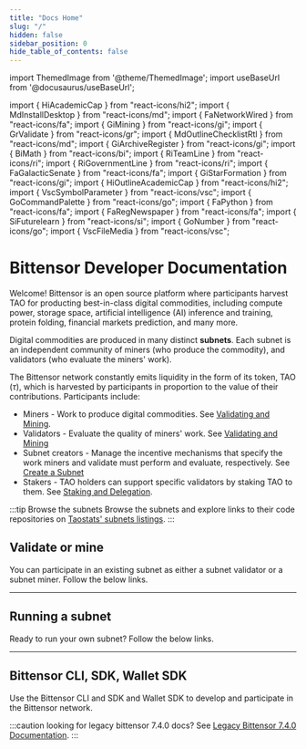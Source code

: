 ```yaml
---
title: "Docs Home"
slug: "/"
hidden: false
sidebar_position: 0
hide_table_of_contents: false
---
```


import ThemedImage from '@theme/ThemedImage';
import useBaseUrl from '@docusaurus/useBaseUrl';

import { HiAcademicCap } from "react-icons/hi2";
import { MdInstallDesktop } from "react-icons/md";
import { FaNetworkWired } from "react-icons/fa";
import { GiMining } from "react-icons/gi";
import { GrValidate } from "react-icons/gr";
import { MdOutlineChecklistRtl } from "react-icons/md";
import { GiArchiveRegister } from "react-icons/gi";
import { BiMath } from "react-icons/bi";
import { RiTeamLine } from "react-icons/ri";
import { RiGovernmentLine } from "react-icons/ri";
import { FaGalacticSenate } from "react-icons/fa";
import { GiStarFormation } from "react-icons/gi";
import { HiOutlineAcademicCap } from "react-icons/hi2";
import { VscSymbolParameter } from "react-icons/vsc";
import { GoCommandPalette } from "react-icons/go";
import { FaPython } from "react-icons/fa";
import { FaRegNewspaper } from "react-icons/fa";
import { SiFuturelearn } from "react-icons/si";
import { GoNumber } from "react-icons/go";
import { VscFileMedia } from "react-icons/vsc";


# Bittensor Developer Documentation

Welcome! Bittensor is an open source platform where participants harvest TAO for producting best-in-class digital commodities, including compute power, storage space, artificial intelligence (AI) inference and training, protein folding, financial markets prediction, and many more.

Digital commodities are produced in many distinct **subnets**. Each subnet is an independent community of miners (who produce the commodity), and validators (who evaluate the miners' work).

The Bittensor network constantly emits liquidity in the form of its token, TAO ($\tau$), which is harvested by participants in proportion to the value of their contributions. Participants include:

- Miners - Work to produce digital commodities. See [Validating and Mining](./subnets/checklist-for-validating-mining).
- Validators - Evaluate the quality of miners' work. See [Validating and Mining](./subnets/checklist-for-validating-mining)
- Subnet creators - Manage the incentive mechanisms that specify the work miners and validate must perform and evaluate, respectively. See [Create a Subnet](./subnets/create-a-subnet)
- Stakers - TAO holders can support specific validators by staking TAO to them. See [Staking and Delegation](./staking-and-delegation).

:::tip Browse the subnets
Browse the subnets and explore links to their code repositories on [Taostats' subnets listings](https://taostats.io/subnets).
:::

<ResponsiveCards>
    <ResponsiveCard 
    icon={GiStarFormation}
    title='Bittensor frequently asked questions (FAQ)'
    link='learn/introduction'
    body='Everything you are afraid to ask about Bittensor.' />
    <ResponsiveCard 
    icon={HiAcademicCap}
    title='Learn Bittensor concepts'
    link='learn/introduction'
    body='Start by learning the Bittensor concept, building blocks and incentive mechanism.' />
    <ResponsiveCard
    icon={MdInstallDesktop}
    title='Guide to Bittensor tools'
    link='tools'
    body='Opentensor Foundation maintains open source tools for the Bittensor ecosystem, including the Python SDK and `btcli`.' />  
    <ResponsiveCard
    icon={GoNumber}
    title='Subnet Listings'
    link='https://taostats.io/subnets'
    body='Subnets on taostats.io' />  
    <CardSmall
    icon={FaRegNewspaper}
    title='See what is new'
    link='whats-new-in-docs'
    body='Updates to Docs' />
    <CardSmall
    icon={VscFileMedia}
    title='Bittensor media assets'
    link='media-assets'
    body='Media assets' />
</ResponsiveCards>



## Validate or mine

You can participate in an existing subnet as either a subnet validator or a subnet miner. Follow the below links.

<ResponsiveCards>
    <ResponsiveCard 
    icon={MdOutlineChecklistRtl}
    title='1. Checklist for validating and mining'
    link='subnets/checklist-for-validating-mining'
    body='When you are preparing to be a subnet validator or a subnet miner, use this checklist to get ready.' />
    <ResponsiveCard
    icon={GiArchiveRegister}
    title='2. Register, validate and mine'
    link='subnets/register-validate-mine'
    body='Follow these steps to register and become a miner, or stake your TAO and become a validator.' />
    <ResponsiveCard
    icon={BiMath}
    title='3. Emissions'
    link='emissions'
    body='Learn how the emissions harvest for validators and miners is calculated.' />
    <ResponsiveCard
    icon={RiTeamLine}
    title='4. Staking and Delegation'
    link='staking-and-delegation'
    body='Get to know how staking and delegating your TAO works in the Bittensor network.' />
    <ResponsiveCard
    icon={RiGovernmentLine}
    title='Governance'
    link='governance'
    body='Learn how the Bittensor governance works as it transitions into full community-ownership over time.' />
    <ResponsiveCard
    icon={FaGalacticSenate}
    title='Senate'
    link='senate'
    body='Understand what Senate is, requirements to participate in a Senate and how voting works.' />
    
</ResponsiveCards>

---

## Running a subnet

Ready to run your own subnet? Follow the below links.

<ResponsiveCards>
    <ResponsiveCard 
    icon={HiAcademicCap}
    title='Basic subnet tutorials'
    link='tutorials/basic-subnet-tutorials'
    body='Learn how to run a simple subnet locally or on testchain or mainchain.' />
    <ResponsiveCard
    icon={GiStarFormation}
    title='Create a subnet'
    link='subnets/create-a-subnet'
    body='Step-by-step instructions for creating a local subnet or a subnet on testchain or mainchain.' />
    <ResponsiveCard
    icon={HiOutlineAcademicCap}
    title='OCR subnet tutorial'
    link='tutorials/ocr-subnet-tutorial'
    body='Shows how to convert your Python notebook containing validated code for an incentive mechanism into a working subnet.' />
    <ResponsiveCard
    icon={VscSymbolParameter}
    title='Subnet hyperparameters'
    link='subnets/subnet-hyperparameters'
    body='Get to know subnet hyperparameters and how to use them effectively. As a subnet owner, your success depends on this knowledge.' />
</ResponsiveCards>

---

## Bittensor CLI, SDK, Wallet SDK

Use the Bittensor CLI and SDK and Wallet SDK to develop and participate in the Bittensor network.

:::caution looking for legacy bittensor 7.4.0 docs?
See [Legacy Bittensor 7.4.0 Documentation](pathname:///legacy-python-api/html/index.html).
:::

<Cards>
    <CardSmall
    icon={GoCommandPalette}
    title=''
    link='btcli'
    body='Bittensor CLI' />
    <CardSmall
    icon={FaPython}
    title=''
    link='bt-api-ref'
    body='Bittensor SDK' />
    <CardSmall
    icon={FaPython}
    title=''
    link='pathname:///btwallet-api/html/index.html'
    body='Wallet SDK' />
</Cards>
